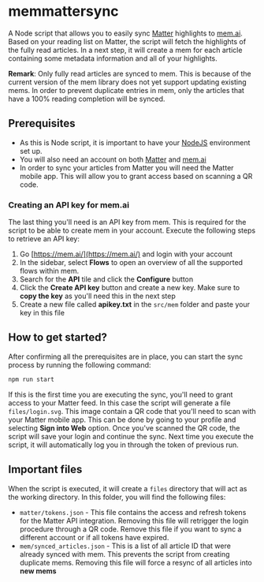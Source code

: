 # memmattersync
A Node script that allows you to easily sync [Matter](https://hq.getmatter.app/) highlights to [mem.ai](https://get.mem.ai/). 
Based on your reading list on Matter, the script will fetch the highlights of the fully read articles. 
In a next step, it will create a mem for each article containing some metadata information and all of your highlights.

**Remark**: Only fully read articles are synced to mem. 
This is because of the current version of the mem library does not yet support updating existing mems. 
In order to prevent duplicate entries in mem, only the articles that have a 100% reading completion will be synced.

## Prerequisites
* As this is Node script, it is important to have your [NodeJS](https://nodejs.org/en/download/) environment set up.
* You will also need an account on both [Matter](https://hq.getmatter.app/) and [mem.ai](https://get.mem.ai/)
* In order to sync your articles from Matter you will need the Matter mobile app. This will allow you to grant access based on scanning a QR code.

### Creating an API key for mem.ai
The last thing you'll need is an API key from mem. 
This is required for the script to be able to create mem in your account. 
Execute the following steps to retrieve an API key:
1. Go [https://mem.ai/](https://mem.ai/) and login with your account
2. In the sidebar, select **Flows**  to open an overview of all the supported flows within mem.
3. Search for the **API** tile and click the **Configure** button
4. Click the **Create API key** button and create a new key. Make sure to **copy the key** as you'll need this in the next step
5. Create a new file called **apikey.txt** in the `src/mem` folder and paste your key in this file

## How to get started? 

After confirming all the prerequisites are in place, you can start the sync process by running the following command:
```bash 
npm run start
```

If this is the first time you are executing the sync, you'll need to grant access to your Matter feed. 
In this case the script will generate a file `files/login.svg`. 
This image contain a QR code that you'll need to scan with your Matter mobile app. 
This can be done by going to your profile and selecting **Sign into Web** option.
Once you've scanned the QR code, the script will save your login and continue the sync.
Next time you execute the script, it will automatically log you in through the token of previous run.

## Important files

When the script is executed, it will create a `files` directory that will act as the working directory. 
In this folder, you will find the following files:
* `matter/tokens.json` - This file contains the access and refresh tokens for the Matter API integration. Removing this file will retrigger the login procedure through a QR code. Remove this file if you want to sync a different account or if all tokens have expired.
* `mem/synced_articles.json` - This is a list of all article ID that were already synced with mem. This prevents the script from creating duplicate mems. Removing this file will force a resync of all articles into **new mems**




